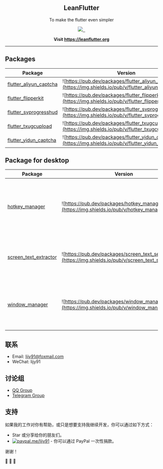 <p align="center">
 <h2 align="center">LeanFlutter</h2>
 <p align="center">To make the flutter even simpler</p>
</p>

<p align="center">
  <a aria-label="LiJianying" href="https://github.com/lijy91">
    <img src="https://img.shields.io/badge/MADE%20BY-LI%20JIANYING-blue.svg?style=for-the-badge&labelColor=000000">
  </a>
  <a aria-label="License" href="https://github.com/leanflutter/leanflutter/blob/master/LICENSE">
    <img alt="" src="https://img.shields.io/badge/LICENSE-MIT-green.svg?style=for-the-badge&labelColor=000000">
  </a>
  <a aria-label="Join the chat" href="https://t.me/flutterwidgetlivebook">
    <img alt="" src="https://img.shields.io/badge/chat%20on-telegram-blue.svg?style=for-the-badge&labelColor=000000&logo=telegram">
  </a>
</p>

<p align="center">
  <strong>
    Visit <a href="https://leanflutter.org">https://leanflutter.org</a>
  </strong>
</p>

---

## Packages

| Package                                                                         | Version                                                                                                     |
| ------------------------------------------------------------------------------- | ----------------------------------------------------------------------------------------------------------- |
| [flutter_aliyun_captcha](https://github.com/leanflutter/flutter_aliyun_captcha) | ![https://pub.dev/packages/flutter_aliyun_captcha](https://img.shields.io/pub/v/flutter_aliyun_captcha.svg) |
| [flutter_flipperkit](https://github.com/leanflutter/flutter_flipperkit)         | ![https://pub.dev/packages/flutter_flipperkit](https://img.shields.io/pub/v/flutter_flipperkit.svg)         |
| [flutter_svprogresshud](https://github.com/leanflutter/flutter_svprogresshud)   | ![https://pub.dev/packages/flutter_svprogresshud](https://img.shields.io/pub/v/flutter_svprogresshud.svg)   |
| [flutter_txugcupload](https://github.com/leanflutter/flutter_txugcupload)       | ![https://pub.dev/packages/flutter_txugcupload](https://img.shields.io/pub/v/flutter_txugcupload.svg)       |
| [flutter_yidun_captcha](https://github.com/leanflutter/flutter_yidun_captcha)   | ![https://pub.dev/packages/flutter_yidun_captcha](https://img.shields.io/pub/v/flutter_yidun_captcha.svg)   |

## Package for **desktop**

| Package                                                                       | Version                                                                                                 | Description                                                                       |
| ----------------------------------------------------------------------------- | ------------------------------------------------------------------------------------------------------- | --------------------------------------------------------------------------------- |
| [hotkey_manager](https://github.com/leanflutter/hotkey_manager)               | ![https://pub.dev/packages/hotkey_manager](https://img.shields.io/pub/v/hotkey_manager.svg)             | This plugin allows Flutter desktop apps to defines system-wide hot key.           |
| [screen_text_extractor](https://github.com/leanflutter/screen_text_extractor) | ![https://pub.dev/packages/screen_text_selector](https://img.shields.io/pub/v/screen_text_selector.svg) | This plugin allows Flutter desktop apps to extract text from screen.              |
| [window_manager](https://github.com/leanflutter/window_manager)               | ![https://pub.dev/packages/window_manager](https://img.shields.io/pub/v/window_manager.svg)             | This plugin allows Flutter desktop apps to resizing and repositioning the window. |

## 联系

- Email: lijy91@foxmail.com
- WeChat: lijy91

## 讨论组

- [QQ Group](https://t.me/joinchat/I4jz1BiiDwSSby6NPR-j0g)
- [Telegram Group](https://t.me/joinchat/I4jz1BiiDwSSby6NPR-j0g)

## 支持

如果我的工作对你有帮助，或只是想要支持我继续开发，你可以通过如下方式：

- Star 或分享给你的朋友们。
- [![paypal.me/lijy91](https://ionicabizau.github.io/badges/paypal.svg)](https://www.paypal.me/lijy91) - 你可以通过 PayPal 一次性捐款。

谢谢！

🎉 🎉 🎉
